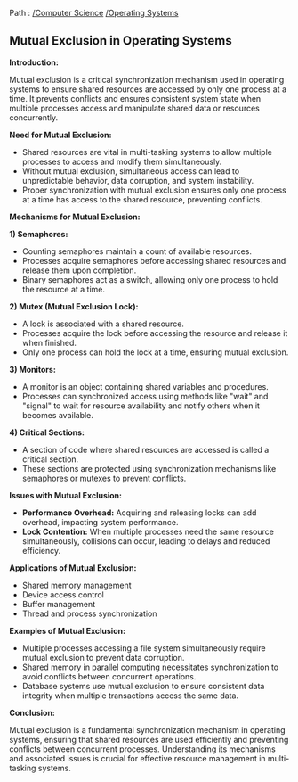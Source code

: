 Path : [/Computer Science](<..\..\index.md>) [/Operating Systems](<..\index.md>)
## Mutual Exclusion in Operating Systems

**Introduction:**

Mutual exclusion is a critical synchronization mechanism used in operating systems to ensure shared resources are accessed by only one process at a time. It prevents conflicts and ensures consistent system state when multiple processes access and manipulate shared data or resources concurrently.

**Need for Mutual Exclusion:**

- Shared resources are vital in multi-tasking systems to allow multiple processes to access and modify them simultaneously.
- Without mutual exclusion, simultaneous access can lead to unpredictable behavior, data corruption, and system instability.
- Proper synchronization with mutual exclusion ensures only one process at a time has access to the shared resource, preventing conflicts.


**Mechanisms for Mutual Exclusion:**

**1) Semaphores:**

- Counting semaphores maintain a count of available resources.
- Processes acquire semaphores before accessing shared resources and release them upon completion.
- Binary semaphores act as a switch, allowing only one process to hold the resource at a time.


**2) Mutex (Mutual Exclusion Lock):**

- A lock is associated with a shared resource.
- Processes acquire the lock before accessing the resource and release it when finished.
- Only one process can hold the lock at a time, ensuring mutual exclusion.


**3) Monitors:**

- A monitor is an object containing shared variables and procedures.
- Processes can synchronized access using methods like "wait" and "signal" to wait for resource availability and notify others when it becomes available.


**4) Critical Sections:**

- A section of code where shared resources are accessed is called a critical section.
- These sections are protected using synchronization mechanisms like semaphores or mutexes to prevent conflicts.


**Issues with Mutual Exclusion:**

- **Performance Overhead:** Acquiring and releasing locks can add overhead, impacting system performance.
- **Lock Contention:** When multiple processes need the same resource simultaneously, collisions can occur, leading to delays and reduced efficiency.


**Applications of Mutual Exclusion:**

- Shared memory management
- Device access control
- Buffer management
- Thread and process synchronization


**Examples of Mutual Exclusion:**

- Multiple processes accessing a file system simultaneously require mutual exclusion to prevent data corruption.
- Shared memory in parallel computing necessitates synchronization to avoid conflicts between concurrent operations.
- Database systems use mutual exclusion to ensure consistent data integrity when multiple transactions access the same data.


**Conclusion:**

Mutual exclusion is a fundamental synchronization mechanism in operating systems, ensuring that shared resources are used efficiently and preventing conflicts between concurrent processes. Understanding its mechanisms and associated issues is crucial for effective resource management in multi-tasking systems.
